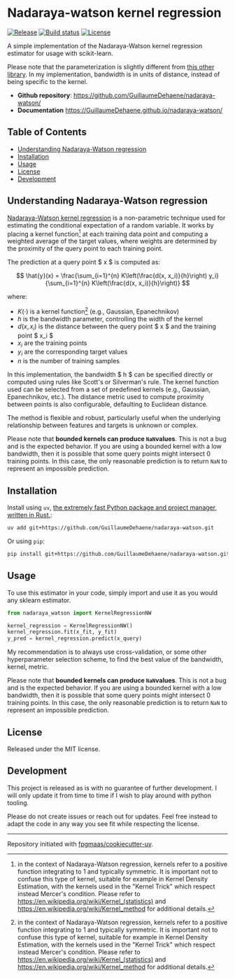 # Nadaraya-watson kernel regression

[![Release](https://img.shields.io/github/v/release/GuillaumeDehaene/nadaraya-watson)](https://img.shields.io/github/v/release/GuillaumeDehaene/nadaraya-watson)
[![Build status](https://img.shields.io/github/actions/workflow/status/GuillaumeDehaene/nadaraya-watson/main.yml?branch=main)](https://github.com/GuillaumeDehaene/nadaraya-watson/actions/workflows/main.yml?query=branch%3Amain)
[![License](https://img.shields.io/github/license/GuillaumeDehaene/nadaraya-watson)](https://img.shields.io/github/license/GuillaumeDehaene/nadaraya-watson)

A simple implementation of the Nadaraya-Watson kernel regression estimator for usage with scikit-learn.

Please note that the parameterization is slightly different from [this other library](https://github.com/jmetzen/kernel_regression). In my implementation, bandwidth is in units of distance, instead of being specific to the kernel.


- **Github repository**: <https://github.com/GuillaumeDehaene/nadaraya-watson/>
- **Documentation** <https://GuillaumeDehaene.github.io/nadaraya-watson/>

## Table of Contents

- [Understanding Nadaraya-Watson regression](#understanding-nadaraya-watson-regression)
- [Installation](#installation)
- [Usage](#usage)
- [License](#license)
- [Development](#development)

## Understanding Nadaraya-Watson regression

[Nadaraya-Watson kernel regression](https://en.wikipedia.org/wiki/Kernel_regression) is a non-parametric technique used for estimating the conditional expectation of a random variable. It works by placing a kernel function[^1] at each training data point and computing a weighted average of the target values, where weights are determined by the proximity of the query point to each training point.

The prediction at a query point $ x $ is computed as:

$$
\hat{y}(x) = \frac{\sum_{i=1}^{n} K\left(\frac{d(x, x_i)}{h}\right) y_i}{\sum_{i=1}^{n} K\left(\frac{d(x, x_i)}{h}\right)}
$$

where:

- $K(\cdot)$ is a kernel function[^1] (e.g., Gaussian, Epanechnikov)
- $h$ is the bandwidth parameter, controlling the width of the kernel
- $d(x, x_i)$ is the distance between the query point $ x $ and the training point $ x_i $
- $x_i$ are the training points
- $y_i$ are the corresponding target values
- $n$ is the number of training samples

In this implementation, the bandwidth $ h $ can be specified directly or computed using rules like Scott's or Silverman's rule. The kernel function used can be selected from a set of predefined kernels (e.g., Gaussian, Epanechnikov, etc.). The distance metric used to compute proximity between points is also configurable, defaulting to Euclidean distance.

The method is flexible and robust, particularly useful when the underlying relationship between features and targets is unknown or complex.

Please note that **bounded kernels can produce `NaN`values**.
This is not a bug and is the expected behavior.
If you are using a bounded kernel with a low bandwidth, then it is possible that some query points might intersect
0 training points.
In this case, the only reasonable prediction is to return `NaN` to represent an impossible prediction.


[^1]: in the context of Nadaraya-Watson regression, kernels refer to a positive function integrating to 1 and typically symmetric. It is important not to confuse this type of kernel, suitable for example in Kernel Density Estimation, with the kernels used in the "Kernel Trick" which respect instead Mercer's condition.
Please refer to https://en.wikipedia.org/wiki/Kernel_(statistics) and https://en.wikipedia.org/wiki/Kernel_method for additional details.

## Installation

Install using `uv`, [the extremely fast Python package and project manager, written in Rust.](https://docs.astral.sh/uv/):

```bash
uv add git+https://github.com/GuillaumeDehaene/nadaraya-watson.git
```

Or using `pip`:

```bash
pip install git+https://github.com/GuillaumeDehaene/nadaraya-watson.git
```

## Usage

To use this estimator in your code, simply import and use it as you would any sklearn estimator.

```python
from nadaraya_watson import KernelRegressionNW

kernel_regression = KernelRegressionNW()
kernel_regression.fit(x_fit, y_fit)
y_pred = kernel_regression.predict(x_query)
```

My recommendation is to always use cross-validation, or some other hyperparameter selection scheme,
to find the best value of the bandwidth, kernel, metric.

Please note that **bounded kernels can produce `NaN`values**.
This is not a bug and is the expected behavior.
If you are using a bounded kernel with a low bandwidth, then it is possible that some query points might intersect
0 training points.
In this case, the only reasonable prediction is to return `NaN` to represent an impossible prediction.


## License

Released under the MIT license.


## Development

This project is released as is with no guarantee of further development.
I will only update it from time to time if I wish to play around with python tooling.

Please do not create issues or reach out for updates.
Feel free instead to adapt the code in any way you see fit while respecting the license.


---

Repository initiated with [fpgmaas/cookiecutter-uv](https://github.com/fpgmaas/cookiecutter-uv).
